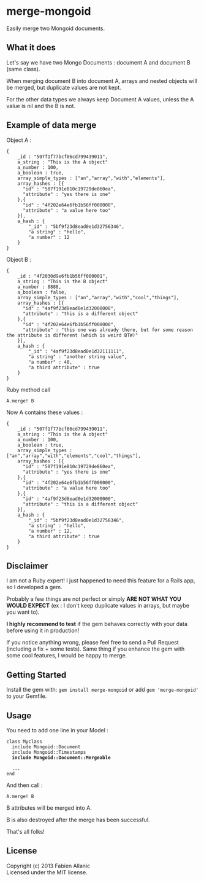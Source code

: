 merge-mongoid
==========

Easily merge two Mongoid documents.

## What it does
Let's say we have two Mongo Documents : document A and document B (same class).

When merging document B into document A, arrays and nested objects will be merged, but duplicate values are not kept. 

For the other data types we always keep Document A values, unless the A value is nil and the B is not.

## Example of data merge

Object A :

    {
    	_id : "507f1f77bcf86cd799439011",
    	a_string : "This is the A object"
        a_number : 100,
        a_boolean : true,
        array_simple_types : ["an","array","with","elements"],
        array_hashes : [{
          "id" : "507f191e810c19729de860ea",
          "attribute" : "yes there is one"
        },{
          "id" : "4f202e64e6fb1b56ff000000",
          "attribute" : "a value here too"
        }],
        a_hash : {
            "_id" : "5bf9f23d8ead0e1d32756346",
            "a string" : "hello",
            "a number" : 12
        }
    }

Object B :

    {
	    _id : "4f2030d9e6fb1b56ff000001",
    	a_string : "This is the B object"
        a_number : 8888,
        a_boolean : false,
        array_simple_types : ["an","array","with","cool","things"],
        array_hashes : [{
          "id" : "4af9f23d8ead0e1d32000000",
          "attribute" : "this is a different object"
        },{
          "id" : "4f202e64e6fb1b56ff000000",
          "attribute" : "this one was already there, but for some reason the attribute is different (which is weird BTW)"
        }],
        a_hash : {
            "_id" : "4af9f23d8ead0e1d32111111",
            "a string" : "another string value",
            "a number" : 40,
            "a third attribute" : true
        }
    }

Ruby method call

    A.merge! B

Now A contains these values : 

    {
    	_id : "507f1f77bcf86cd799439011",
    	a_string : "This is the A object"
        a_number : 100,
        a_boolean : true,
        array_simple_types : ["an","array","with","elements","cool","things"],
        array_hashes : [{
          "id" : "507f191e810c19729de860ea",
          "attribute" : "yes there is one"
        },{
          "id" : "4f202e64e6fb1b56ff000000",
          "attribute" : "a value here too"
        },{
          "id" : "4af9f23d8ead0e1d32000000",
          "attribute" : "this is a different object"
        }],
        a_hash : {
            "_id" : "5bf9f23d8ead0e1d32756346",
            "a string" : "hello",
            "a number" : 12,
            "a third attribute" : true
        }
    }



## Disclaimer
I am not a Ruby expert! I just happened to need this feature for a Rails app, so I developed a gem.

Probably a few things are not perfect or simply **ARE NOT WHAT YOU WOULD EXPECT** (ex : I don't keep duplicate values in arrays, but maybe you want to).

**I highly recommend to test** if the gem behaves correctly with your data before using it in production!

If you notice anything wrong, please feel free to send a Pull Request (including a fix + some tests).
Same thing if you enhance the gem with some cool features, I would be happy to merge. 

## Getting Started
Install the gem with: `gem install merge-mongoid` or add  `gem 'merge-mongoid'` to your Gemfile.

## Usage
You need to add one line in your Model :

<pre><code>class Myclass
  include Mongoid::Document
  include Mongoid::Timestamps
  <b>include Mongoid::Document::Mergeable</b>
  
  ...
end
</code></pre>

And then call :

    A.merge! B

B attributes will be merged into A. 

B is also destroyed after the merge has been successful.


That's all folks!

## License
Copyright (c) 2013 Fabien Allanic  
Licensed under the MIT license.
